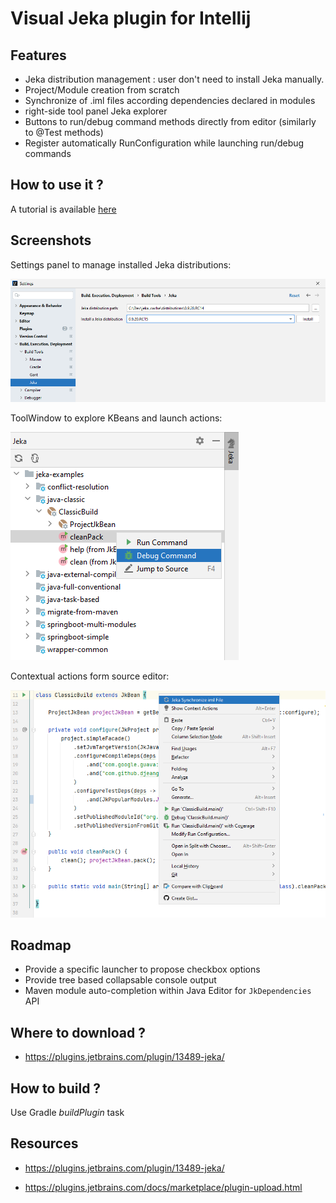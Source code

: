 # Visual Jeka plugin for Intellij

## Features

* Jeka distribution management : user don't need to install Jeka manually.
* Project/Module creation from scratch
* Synchronize of .iml files according dependencies declared in modules
* right-side tool panel Jeka explorer
* Buttons to run/debug command methods directly from editor (similarly to @Test methods)
* Register automatically RunConfiguration while launching run/debug commands

## How to use it ?

A tutorial is available [here](https://jeka-dev.github.io/jeka/tutorials/gui-getting-started/#getting-started-with-jeka)

## Screenshots
Settings panel to manage installed Jeka distributions:

<img src="media/settings.png"/>

ToolWindow to explore KBeans and launch actions:

<img src="media/toolWindow.png"/>

Contextual actions form source editor:

<img src="media/editor.png"/>

## Roadmap

* Provide a specific launcher to propose checkbox options
* Provide tree based collapsable console output
* Maven module auto-completion within Java Editor for `JkDependencies` API

## Where to download ?

* https://plugins.jetbrains.com/plugin/13489-jeka/

## How to build ?

Use Gradle _buildPlugin_ task
  
## Resources 

* https://plugins.jetbrains.com/plugin/13489-jeka/

* https://plugins.jetbrains.com/docs/marketplace/plugin-upload.html

   

 
